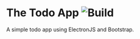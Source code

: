 # The Todo App ![Build](https://github.com/Roman1001/the-todo-app/workflows/Build/release/badge.svg)
A simple todo app using ElectronJS and Bootstrap.
